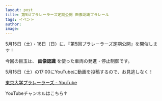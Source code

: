 ```yaml
---
layout: post
title: 第5回プラレーラーズ定期公開 画像認識プラレール
tags: イベント
author:
image:
---
```


5月15日（土）・16日（日）に、『第5回プラレーラーズ定期公開』を開催します！

今回の目玉は、 **画像認識** を使った車両の発進・停止制御です。

5月15日（土）の17:00にYouTubeに動画を投稿するので、お見逃しなく！

[東京大学プラレーラーズ - YouTube](https://www.youtube.com/channel/UCT6S9kVmshqJOIljdw-YjnA)


YouTubeチャンネルはこちら↑
